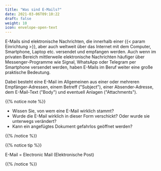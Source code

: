 ```yaml
---
title: "Was sind E-Mails?"
date: 2021-03-06T09:10:22
draft: false
weight: 10
icon: envelope-open-text
---
```


E-Mails sind elektronische Nachrichten, die innerhalb einer {{< param Einrichtung >}}, aber auch weltweit über das Internet mit dem Computer, Smartphone, Laptop etc. versendet und empfangen werden. Auch wenn im privaten Bereich mittlerweile elektronische Nachrichten häufiger über Messenger-Programme wie Signal, WhatsApp oder Telegram per Smartphone versendet werden, haben E-Mails im Beruf weiter eine große praktische Bedeutung.

Dabei besteht eine E-Mail im Allgemeinen aus einer oder mehreren Empfänger-Adressen, einem Betreff ("Subject"), einer Absender-Adresse, dem E-Mail-Text ("Body") und eventuell Anlagen ("Attachments").

{{% notice note %}}

- Wissen Sie, von wem eine E-Mail wirklich stammt?
- Wurde die E-Mail wirklich in dieser Form verschickt? Oder wurde sie unterwegs verändert?
- Kann ein angefügtes Dokument gefahrlos geöffnet werden?

{{% /notice %}}

{{% notice tip %}}

E-Mail = Electronic Mail (Elektronische Post)

{{% /notice %}}


